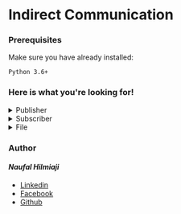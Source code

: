 # Indirect Communication

### Prerequisites
Make sure you have already installed:

```
Python 3.6+
```
### Here is what you're looking for!

<details>
  <summary>Publisher</summary>
  <p>Python code for publisher</p>
  
  &nbsp;&nbsp;&nbsp;&nbsp;&nbsp;&rarr;&nbsp;[publisher.ipynb](https://github.com/naufalhilmiaji/dss-pubsub/blob/master/publisher.ipynb)
</details>

<details>
  <summary>Subscriber</summary>
  <p>Python code for subscriber</p>
  
  &nbsp;&nbsp;&nbsp;&nbsp;&nbsp;&rarr;&nbsp;[subscriber.ipynb](https://github.com/naufalhilmiaji/dss-pubsub/blob/master/subscriber.ipynb)
</details>

<details>
  <summary>File</summary>
  <p>File for transfer</p>
  
  &nbsp;&nbsp;&nbsp;&nbsp;&nbsp;&rarr;&nbsp;[contoh.txt](https://github.com/naufalhilmiaji/dss-pubsub/blob/master/surf.jpg)
</details>

### Author
#### _Naufal Hilmiaji_
* [Linkedin](https://www.linkedin.com/in/naufalhilmiaji/)
* [Facebook](https://www.facebook.com/naufal.hilmiaji)
* [Github](https://github.com/naufalhilmiaji)
